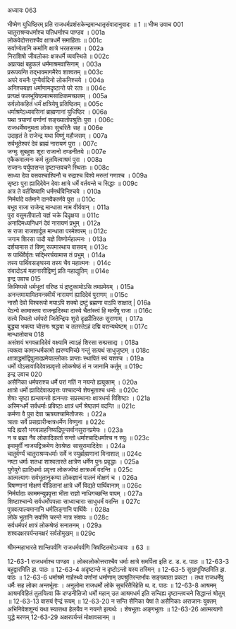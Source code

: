 अध्यायः 063

भीष्मेण युधिष्ठिरम् प्रति राजधर्मप्रशंसकेन्द्रमान्धातृसंवादानुवादः ॥ 1 ॥
भीष्म उवाच 	001  
चातुराश्रम्यधर्माश्च यतिधर्माश्च पाण्डव ।	001a  
लोकवेदोत्तराश्चैव क्षात्रधर्मे समाहिताः ॥	001c  
सर्वाण्येतानि कर्माणि क्षात्रे भरतसत्तम ।	002a  
निराशिषो जीवलोकाः क्षत्रधर्मे व्यवस्थिते ॥	002c  
अप्रत्यक्षं बहुफलं धर्ममाश्रमवासिनाम् ।	003a  
प्ररूपयन्ति तद्भावमागमैरेव शाश्वतम् ॥	003c  
अपरे वचनैः पुण्यैर्वादिनो लोकनिश्चये ।	004a  
अनिश्चयज्ञा धर्माणामदृष्टान्ते परे रताः ॥	004c  
प्रत्यक्षं फलभूयिष्ठमात्मसाक्षिकमच्छलम् ।	005a  
सर्वलोकहितं धर्मं क्षत्रियेषु प्रतिष्ठितम् ॥	005c  
धर्माश्रमेऽध्यवसिनां ब्राह्मणानां युधिष्ठिर ।	006a  
यथा त्रयाणां वर्णानां सङ्ख्यातोपश्रुतिः पुरा ।	006c  
राजधर्मेष्वनुमता लोकाः सुचरितैः सह ॥	006e  
उदाहृतं ते राजेन्द्र यथा विष्णुं महौजसम् ।	007a  
सर्वभूतेश्वरं देवं ब्राह्मं नारायणं पुरा ।	007c  
जग्मुः सुबहुशः शूरा राजानो दण्डनीतये ॥	007e  
एकैकमात्मनः कर्म तुलयित्वाश्रमं पुरा ।	008a  
राजानः पर्युपासन्त दृष्टान्तवचने स्थिताः ॥	008c  
साध्या देवा वसवश्चाश्विनौ च रुद्राश्च विश्वे मरुतां गणाश्च ।	009a  
सृष्टाः पुरा ह्यादिदेवेन देवाः क्षात्रे धर्मे वर्तयन्ते च सिद्धाः ॥	009c  
अत्र ते वर्तयिष्यामि धर्ममर्थविनिश्चये ।	010a  
निर्मर्यादे वर्तमाने दानवैकार्णवे पुरा ॥	010c  
बभूव राजा राजेन्द्र मान्धाता नाम वीर्यवान् ।	011a  
पुरा वसुमतीपालो यज्ञं चक्रे दिदृक्षया ॥	011c  
अनादिमध्यनिधनं देवं नारायणं प्रभुम् ।	012a  
स राजा राजशार्दूल मान्धाता परमेश्वरम् ॥	012c  
जगाम शिरसा पादौ यज्ञे विष्णोर्महात्मनः ।	013a  
दर्शयामास तं विष्णू रूपमास्थाय वासवम् ॥	013c  
स पार्थिवैर्वृतः सद्भिरर्चयामास तं प्रभुम् ।	014a  
तस्य पार्थिवसङ्घस्य तस्य चैव महात्मनः ।	014c  
संवादोऽयं महानासीद्विष्णुं प्रति महाद्युतिम् ॥	014e  
इन्द्र उवाच 	015  
किमिष्यसे धर्मभूतां वरिष्ठ यं द्रष्टुकामोऽसि तमप्रमेयम् ।	015a  
अनन्तमायामितमन्त्रवीर्यं नारायणं ह्यादिदेवं पुराणम् ॥	015c  
नासौ देवो विश्वरूपो मयाऽपि शक्यो द्रष्टुं ब्रह्मणा वाऽपि साक्षात् |	016a  
येऽन्ये कामास्तव राजन्हृदिस्था दास्ये चैतांस्त्वं हि मर्त्येषु राजा ॥	016c  
सत्ये स्थितो धर्मपरो जितेन्द्रियः शूरो दृढप्रीतिरतः सुराणाम् ।	017a  
बुद्ध्या भक्त्या चोत्तमः श्रद्धया च ततस्तेऽहं दद्मि वरान्यथेष्टम् ॥	017c  
मान्धातोवाच 	018  
असंशयं भगवन्नादिदेवं वक्ष्यामि त्वाऽहं शिरसा सम्प्रसाद्य ।	018a  
त्यक्त्वा कामान्धर्मकामो ह्यरण्यमिच्छे गन्तुं सत्पथं साधुजुष्टम् ॥	018c  
क्षात्राद्धर्माद्विपुलादप्रमेयाल्लोकाः प्राप्ताः स्थापितं स्वं यशश्च ।	019a  
धर्मो योऽसावादिदेवात्प्रवृत्तो लोकश्रेष्ठं तं न जानामि कर्तुम् ॥	019c  
इन्द्र उवाच 	020  
असैनिका धर्मपराश्च धर्मे परां गतिं न नयन्ते ह्ययुक्तम् ।	020a  
क्षात्रो धर्मो ह्यादिदेवात्प्रवृत्तः पश्चादन्ये शेषभूताश्च धर्माः ॥	020c  
शेषाः सृष्टा ह्यन्तवन्तो ह्यनन्ताः सप्रस्थानाः क्षात्रधर्मा विशिष्टाः ।	021a  
अस्मिन्धर्मे सर्वधर्माः प्रविष्टाः क्षात्रं धर्मं श्रेष्ठतमं वदन्ति ॥	021c  
कर्मणा वै पुरा देवा ऋषयश्चामितौजसः ।	022a  
त्राताः सर्वे प्रसह्यारीन्क्षत्रधर्मेण विष्णुना ॥	022c  
यदि ह्यसौ भगवन्नाहनिष्यद्रिपून्सर्वानसुरानप्रमेयः ।	023a  
न च ब्रह्मा नैव लोकादिकर्ता सन्तो धर्माश्चादिधर्माश्च न स्युः ॥	023c  
इमामुर्वीं नाजयद्विक्रमेण देवश्रेष्ठः सासुरामादिदेवः ।	024a  
चातुर्वर्ण्यं चातुराश्रम्यधर्माः सर्वे न स्युर्ब्राह्मणानां विनाशात् ॥	024c  
नष्टा धर्माः शतधा शाश्वतास्ते क्षात्रेण धर्मेण पुनः प्रवृद्धाः ।	025a  
युगेयुगे ह्यादिधर्माः प्रवृत्ता लोकज्येष्ठं क्षात्रधर्मं वदन्ति ॥	025c  
आत्मत्यागः सर्वभूतानुकम्पा लोकज्ञानं पालनं मोक्षणं च ।	026a  
विषण्णानां मोक्षणं पीडितानां क्षात्रे धर्मे विद्यते पार्थिवानाम् ॥	026c  
निर्मर्यादाः काममन्युप्रवृत्ता भीता राज्ञो नाधिगच्छन्ति पापम् ।	027a  
शिष्टाश्चान्ये सर्वधर्मोपपन्नाः साध्वाचाराः साधुधर्मं वदन्ति ॥	027c  
पुत्रवत्पाल्यमानानि धर्मलिङ्गानि पार्थिवैः ।	028a  
लोके भूतानि सर्वाणि चरन्ते नात्र संशयः ॥	028c  
सर्वधर्मपरं क्षात्रं लोकश्रेष्ठं सनातनम् ।	029a  
शश्वदक्षरपर्यन्तमक्षरं सर्वतोमुखम् ॥ 	029c  

 श्रीमन्महाभारते शान्तिपर्वणि राजधर्मपर्वणि त्रिषष्टितमोऽध्यायः ॥ 63 ॥

12-63-1 राजधर्माश्च पाण्डव । लोकालोकोत्तराश्चैव धर्माः क्षात्रे समर्पिता इति ट. ड. द. पाठः ॥ 12-63-3 बहुद्वारमिति झ. पाठः ॥ 12-63-4 अदृष्टान्ते न दृष्टोऽन्तो यस्य तस्मिन् ॥ 12-63-5 सुखभूयिष्ठमिति झ. पाठः ॥ 12-63-6 धर्माश्रमे गार्हस्थ्ये वर्णानां धर्माणाम् उपश्रुतिरन्तर्भावः सङ्ख्याता प्रकटा । तथा राजधर्मेषु धर्मैः सह लोका अन्तर्भूताः । अनुलोमा राजधर्मो लोके सुचरितैरिहेति थ. द. पाठः ॥ 12-63-8 आश्रमम् आश्रमविहितं तुलयित्वा किं दण्डनीतिजो धर्मो महान् उत आश्रमधर्म इति सन्दिह्य दृष्टान्तवचने सिद्धान्तं श्रोतुम् ॥ 12-63-13 वासयं ऐन्द्रं रूपम् ॥ 12-63-20 न सन्ति सैनिका येषां ते असैनिकाः अराजानः युक्तम् अभिनिवेशशून्यं यथा स्यात्तथा हेलयैव न नयन्ते इत्यर्थः । शेषभूताः अङ्गभूताः ॥ 12-63-26 आत्मत्यागो युद्धे मरणम् 12-63-29 अक्षरपर्यन्तं मोक्षावसानम् ॥
